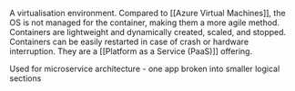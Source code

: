 A virtualisation environment. Compared to [[Azure Virtual Machines]], the OS is not managed for the container, making them a more agile method. Containers are lightweight and dynamically created, scaled, and stopped. Containers can be easily restarted in case of crash or hardware interruption. They are a [[Platform as a Service (PaaS)]] offering.

Used for microservice architecture - one app broken into smaller logical sections